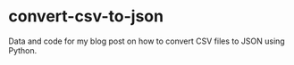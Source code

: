 # convert-csv-to-json
Data and code for my blog post on how to convert CSV files to JSON using Python.
